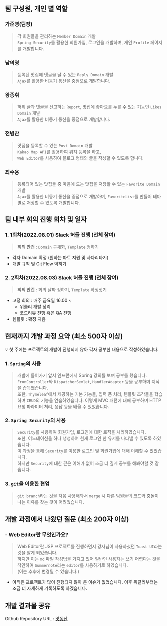 ## 팀 구성원, 개인 별 역할
### 가준영(팀장)
> 각 회원들을 관리하는 `Member Domain` 개발 <br/>
> `Spring Security`를 활용한 회원가입, 로그인을 개발하며, 개인 `Profile` 페이지를 개발합니다.
### 남의영
> 등록된 맛집에 댓글을 달 수 있는 `Reply Domain` 개발 <br/>
> `Ajax`를 활용한 비동기 통신을 중점으로 개발합니다.
### 왕종휘
> 허위 글과 댓글을 신고하는 `Report`, 맛집에 좋아요를 누를 수 있는 기능인 `Likes Domain` 개발 <br/>
> `Ajax`를 활용한 비동기 통신을 중점으로 개발합니다.
### 전병찬
> 맛집을 등록할 수 있는 `Post Domain` 개발 <br/>
> `Kakao Map API`를 활용하여 위치 등록을 하고, <br/> `Web Editor`를 사용하여 블로그 형태의 글을 작성할 수 있도록 합니다.
### 최수용
> 등록되어 있는 맛집들 중 마음에 드는 맛집을 저장할 수 있는 `Favorite Domain` 개발 <br/>
> `Ajax`를 활용한 비동기 통신을 중점으로 개발하며, `FavoriteList`를 만들어 테마별로 저장할 수 있도록 개발합니다.
## 팀 내부 회의 진행 회차 및 일자

### 1. 1회차(2022.08.01) Slack 허들 진행 (전체 참여)
> **회의 안건** : `Domain` 구체화, `Template` 정하기
- 각자 Domain 확정 (원하는 파트 지원 및 사다리타기)
- 개발 규칙 및 Git Flow 익히기
### 2. 2회차(2022.08.03) Slack 허들 진행 (전체 참여)
> **회의 안건** : 회의 날짜 정하기, `Template` 확정짓기
- 고정 회의 : 매주 금요일 16:00 ~
  - 위클리 개발 정리
  - 코드리뷰 진행 혹은 QA 진행
- 템플릿 : 확정 지음
## 현재까지 개발 과정 요약 (최소 500자 이상)

<aside>
💡
첫 주에는 프로젝트의 개발이 진행되지 않아 각자 공부한 내용으로 작성하였습니다.
</aside>

### 1. `Spring`의 사용
> 개발에 들어가기 앞서 인프런에서 Spring 강의를 보며 공부를 했습니다.<br>
> `FronController`와 `DispatcherSevlet`, `HandlerAdapter` 등을 공부하며 지식을 습득했습니다.<br>
> 또한, `Thymeleaf`에서 제공하는 기본 기능들, 입력 폼 처리, 템플릿 조각들을 학습하며 `CRUD`의 기능을 연습하였습니다.
> 이렇게 MVC 패턴에 대해 공부하며 HTTP 요청 파라미터 처리, 응답 등을 배울 수 있었습니다.
### 2. `Spring Security`의 사용
> `Security`를 사용하여 회원가입, 로그인에 대한 로직을 처리하였습니다.<br>
> 또한, 어노테이션을 하나 생성하여 현재 로그인 한 유저를 나타낼 수 있도록 하였습니다.<br>
> 이 과정을 통해 `Security`를 이용한 로그인 및 회원가입에 대해 이해할 수 있었습니다.<br>
> 하지만 `Security`에 대한 깊은 이해가 없어 조금 더 깊게 공부를 해봐야할 것 같습니다.
### 3. `git`을 이용한 협업
> `git branch`라는 것을 처음 사용해봐서 `merge` 시 다른 팀원들의 코드와 충돌이 나는 이유를 찾는 것이 어려웠습니다.<br>

## 개발 과정에서 나왔던 질문 (최소 200자 이상)
### - Web Editor란 무엇인가요?
> Web Editor란 JSP 프로젝트를 진행하면서 강사님이 사용하셨던 `Toast UI`라는 것을 알게 되었습니다.<br>
> 하지만 이는 `md` 파일 작성법을 가지고 있어 일반인 사용자는 쓰기 어렵다는 것을 착안하여 `Summernote`라는 `editor`를 사용하기로 하였습니다.<br>
> (이는 추후에 변경될 수 있습니다.)
- 아직은 프로젝트가 많이 진행되지 않아 큰 이슈가 없었습니다. 이후 위클리부터는 조금 더 자세하게 기록하도록 하겠습니다.
## 개발 결과물 공유
Github Repository URL : [맛동산](https://github.com/likelion-backendschool/matdongsan)
